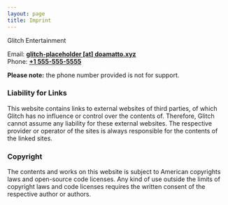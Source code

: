```yaml
---
layout: page
title: Imprint
---
```


Glitch Entertainment <br>

Email: **[glitch-placeholder \[at\] doamatto.xyz](mailto:glitch-placeholder@doamatto.xyz)** <br>
Phone: **[+1 555-555-5555](tel:1-555-555-5555)** <br>
<!-- We can use "callto:" for Skype and "sms:" for you guessed it -->
**Please note:** the phone number provided is not for support.

### Liability for Links
This website contains links to external websites of third parties, of which Glitch has no influence or control over the contents of. Therefore, Glitch cannot assume any liability for these external websites. The respective provider or operator of the sites is always responsible for the contents of the linked sites.

### Copyright
The contents and works on this website is subject to American copyrights laws and open-source code licenses. Any kind of use outside the limits of copyright laws and code licenses requires the written consent of the respective author or authors.
